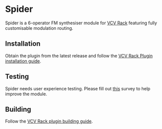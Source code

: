 # Spider

Spider is a 6-operator FM synthesiser module for [VCV Rack](https://vcvrack.com/) featuring fully customisable modulation routing.

## Installation

Obtain the plugin from the latest release and follow the [VCV Rack Plugin installation guide](https://vcvrack.com/manual/Installing#Installing-Rack-plugins).

## Testing

Spider needs user experience testing. Please fill out [this](https://docs.google.com/forms/d/e/1FAIpQLSdvMAaxjTSMk2x2gWH8yiH_8a3sXJr4m5wvD8c1Xtg_qgh7VQ/viewform?usp=sharing) survey to help improve the module.

## Building

Follow the [VCV Rack plugin building guide](https://vcvrack.com/manual/Building#Building-Rack-plugins).


